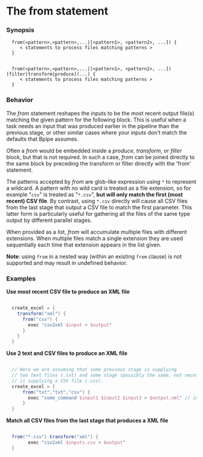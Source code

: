 
# The from statement

### Synopsis
    
      from(<pattern>,<pattern>,...|[<pattern1>, <pattern2>, ...]) {
         < statements to process files matching patterns >
      }
    
    
      from(<pattern>,<pattern>,...|[<pattern1>, <pattern2>, ...])  [filter|transform|produce](...) {
         < statements to process files matching patterns >
      }
    

### Behavior

The *from* statement reshapes the inputs to be the most recent output file(s) matching the given pattern for the following block.  This is useful when a task needs an input that was produced earlier in the pipeline than the previous stage, or other similar cases where your inputs don't match the defaults that Bpipe assumes.

Often a *from* would be embedded inside a *produce*, *transform*, or *filter*
block, but that is not required. In such a case, *from* can be joined directly
to the same block by preceding the transform or filter directly with the 'from'
statement.

The patterns accepted by *from* are glob-like expression using `*` to represent
a wildcard. A pattern with no wild card is treated as a file extension, so for
example "`csv`" is treated as "`*.csv`", **but will only match the first (most
recent) CSV file**. By contrast, using `*.csv` directly will cause all
CSV files from the last stage that output a CSV file to match the first
parameter. This latter form is particularly useful for gathering all the files
of the same type output by different parallel stages.

When provided as a list, *from* will accumulate multiple files with different
extensions.  When multiple files match a single extension they are used
sequentially each time that extension appears in the list given. 

**Note**: using `from` in a nested way (within an existing `from` clause) is not supported and
may result in undefined behavior.

### Examples

**Use most recent CSV file to produce an XML file**
```groovy 

  create_excel = {
    transform("xml") {
      from("csv") {
        exec "csv2xml $input > $output"
      }
    }
  }
```

**Use 2 text and CSV files to produce an XML file**
```groovy 

  // Here we are assuming that some previous stage is supplying
  // two text files (.txt) and some stage (possibly the same, not necessarily)
  // is supplying a CSV file (.csv).
  create_excel = {
      from("txt","txt","csv") {
        exec "some_command $input1 $input2 $input3 > $output.xml" // input1 and input2 will be .txt, input3 will be .csv
      }
  }
```

**Match all CSV files from the last stage that produces a XML file**
```groovy 

  from("*.csv") transform("xml") {
        exec "csv2xml $inputs.csv > $output"
  }
```

